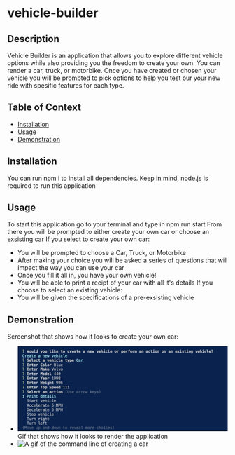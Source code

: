 # vehicle-builder
## Description
Vehicle Builder is an application that allows you to explore different vehicle options while also providing you the freedom to create your own. You can render a car, truck, or motorbike. Once you have created or chosen your vehicle you will be prompted to pick options to help you test our your new ride with spesific features for each type. 
## Table of Context
  - [Installation](#installation)
  - [Usage](#usage)
  - [Demonstration](#demonstration)
## Installation
You can run npm i to install all dependencies. Keep in mind, node.js is required to run this application
## Usage 
To start this application go to your terminal and type in npm run start
From there you will be prompted to either create your own car or choose an exsisting car 
If you select to create your own car: 
- You will be prompted to choose a Car, Truck, or Motorbike
- After making your choice you will be asked a series of questions that will impact the way you can use your car
- Once you fill it all in, you have your own vehicle!
- You will be able to print a recipt of your car with all it's details
If you choose to select an existing vehicle:
- You will be given the specifications of a pre-exsisting vehicle 
## Demonstration
Screenshot that shows how it looks to create your own car:
- ![A screenshot of the command line of creating a car](./images/vehicle-project-demo-img.png)
Gif that shows how it looks to render the application
- ![A gif of the command line of creating a car](./images/vehicle-project-demo.gif)



